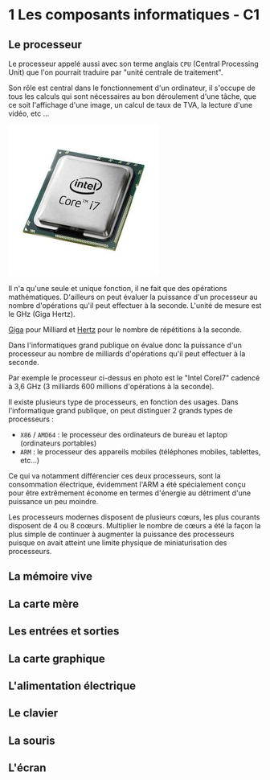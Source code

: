 # 1 Les composants informatiques - C1


## Le processeur

Le processeur appelé aussi avec son terme anglais `CPU` (Central Processing Unit) que l'on pourrait traduire par "unité centrale de traitement".

Son rôle est central dans le fonctionnement d'un ordinateur, il s'occupe de tous les calculs qui sont nécessaires au bon déroulement d'une tâche,  que ce soit l'affichage d'une image, un calcul de taux de TVA, la lecture d'une vidéo, etc …

![Processeur Intel CoreI7](img/processeur-intel-core-i7-7700-3-6ghz.jpg)

Il n'a qu'une seule et unique fonction, il ne fait que des opérations mathématiques. D'ailleurs on peut évaluer la puissance d'un processeur au nombre d'opérations qu'il peut effectuer à la seconde. L'unité de mesure est le GHz (Giga Hertz).

[Giga](https://fr.wikipedia.org/wiki/Giga) pour Milliard et [Hertz](https://fr.wikipedia.org/wiki/Hertz) pour le nombre de répétitions à la seconde.

Dans l'informatiques grand publique on évalue donc la puissance d'un processeur au nombre de milliards d'opérations qu'il peut effectuer à la seconde.

Par exemple le processeur ci-dessus en photo est le "Intel CoreI7" cadencé à 3,6 GHz (3 milliards 600 millions d'opérations à la seconde).

Il existe plusieurs type de processeurs, en fonction des usages. Dans l'informatique grand publique, on peut distinguer 2 grands types de processeurs : 

* `X86` / `AMD64` : le processeur des ordinateurs de bureau et laptop (ordinateurs portables)
* `ARM` : le processeur des appareils mobiles (téléphones mobiles, tablettes, etc…)

Ce qui va notamment différencier ces deux processeurs, sont la consommation électrique, évidemment l'ARM a été spécialement conçu pour être extrêmement économe en termes d'énergie au détriment d'une puissance un peu moindre.

Les processeurs modernes disposent de plusieurs cœurs, les plus courants disposent de 4 ou 8 coœurs. 
Multiplier le nombre de cœurs a été la façon la plus simple de continuer à augmenter la puissance des processeurs puisque on avait atteint une limite physique de miniaturisation des processeurs.


## La mémoire vive


## La carte mère


## Les entrées et sorties


## La carte graphique


## L'alimentation électrique


## Le clavier


## La souris


## L'écran
